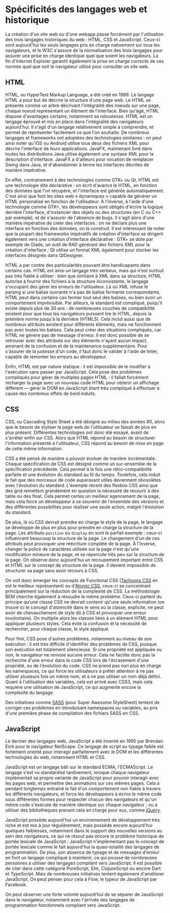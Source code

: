 # Spécificités des langages web et historique

La création d'un site web ou d'une webapp passe forcément par l'utilisation des trois langages historiques du web : HTML, CSS et JavaScript. Ceux-ci sont aujourd'hui les seuls langages pris en charge nativement sur tous les navigateurs, et le W3C s'assure de la normalisation des trois langages pour assurer une prise en charge identique quel que soient les navigateurs. La fin d'Internet Explorer garantit également la prise en charge correcte de ces normes quel que soit le navigateur utilisé pour consulter un site web.

## HTML

HTML, ou HyperText Markup Language, a été créé en 1989. Le langage HTML a pour but de décrire la structure d'une page web. Le HTML se présente comme un arbre décrivant l'intégralité des noeuds sur une page, chaque noeud représentant un élément de l'interface. Bien qu'âgé, HTML dispose d'avantages certains, notamment sa robustesse. HTML est un langage éprouvé et mis en place dans l'intégralité des navigateurs aujourd'hui. Il s'agit d'un langage relativement simple à comprendre, et permet de représenter facilement ce que l'on souhaite. De nombreux langages et frameworks ont adoptées des technologies similaires : on peut ainsi noter qu'iOS ou Android utilise tous deux des fichiers XML pour décrire l'interface de leurs applications. JavaFX, maintenant livré dans toutes les distributions Java utilise également une syntaxe XML pour la description d'interface. JavaFX a d'ailleurs pour vocation de remplacer Swing dans Java, et d'abandonner à terme les interfaces décrites de manière impérative.

En effet, contrairement à des technologies comme GTK+ ou Qt, HTML est une technologie dite déclarative : on écrit d'avance le HTML, en fonction des données que l'on récupère, et l'interface est générée automatiquement. C'est ainsi que font les sites web « dynamiques » capable de générer un HTML personalisé en fonction de l'utilisateur. À l'inverse, à l'aide d'une technologie comme GTK+, les développeurs sont obligés d'écrire la logique derrière l'interface, d'instancier des objets ou des structures \(en C ou C++ par exemple\), et de s'assurer de l'absence de bugs. Il s'agit alors d'une manière impérative de créer des interfaces : on ne déclare plus une interface en fonction des données, on la construit. Il est intéressant de noter que la plupart des frameworks impératifs de création d'interface se dirigent également vers une création d'interface déclarative : GTK+ se dote par exemple de Glade, un outil de RAD générant des fichiers XML pour la création d'interface ; Qt utilise un format XML également pour stocker les interfaces désignés dans QtDesigner.

HTML a par contre des particularités pouvant être handicapants dans certains cas. HTML est ainsi un langage très verbeux, mais qui n'est surtout pas très fiable à utiliser : bien que similaire à XML dans sa structure, HTML autorise à fournir des fichiers à la structure inconsistante, le langage s'occupant des gérer les erreurs de l'utilisateur. Là où XML refuse le parsing si une balise ouvrante n'a pas de balise fermante correspondante, HTML peut dans certains cas fermer tout seul des balises, ou bien avoir un comportement imprévisible. Par ailleurs, le standard est compliqué, puiqu'il existe depuis plus de 30 ans : de nombreuses couches de compatibilité existent pour que tous les navigateurs puissent lire le HTML, depuis la première norme jusqu'à la dernière \(HTML5\). Cela inclut aussi que de nombreux attributs existent pour différents éléments, mais ne fonctionnent pas avec toutes les balises. Cela peut créer des situations compliqués, car HTML ne génère pas de message d'erreur. Il est donc possible de se retrouver avec des attributs sur des éléments n'ayant aucun impact, amenant de la confusion et de la maintenance supplémentaire. Pour s'assurer de la justesse d'un code, il faut donc le valider à l'aide de linter, capable de remonter les erreurs au développeur.

Enfin, HTML est par nature statique : il est impossible de le modifier à l'exécution sans passer par JavaScript. Cela pose des problèmes compliqués pour gérer de multiples pages HTML : il fallait forcément recharger la page avec un nouveau code HTML pour obtenir un affichage différent — gérer le DOM en JavaScript étant très compliqué à effectuer à cause des nombreux effets de bord induits.

## CSS

CSS, ou Cascading Style Sheet a été désigné au milieu des années 90, alors que le besoin de styliser la page web de l'utilisateur se faisait de plus en plus présent. Différentes technologies ont donc été essayé, avant de s'arrêter enfin sur CSS. Alors que HTML répond au besoin de structurer l'information présenté à l'utilisateur, CSS répond au besoin de mise en page de cette même information.

CSS a été pensé de manière a pouvoir évoluer de manière incrémentale. Chaque spécification de CSS est désigné comme un sur-ensemble de la spécification précédente. Cela permet à la fois une rétro-compatibilité parfaite et une évolution du standard au fil du temps. Toutefois, cela induit le fait que des morceaux de code auparavant utiles deviennent obosolètes avec l'évolution du standard. L'exemple récent des flexbox CSS ainsi que des grid remettent grandement en question la nécessité de recourir à des table ou des float. Cela permet certes un meilleur agencement de la page, mais cela force un développeur à se souvenir de l'ensemble des versions et des différentes possibilités pour réaliser une seule action, malgré l'évolution du standard.

De plus, là où CSS devrait prendre en charge le style de la page, le langage se développe de plus en plus pour prendre en charge la structure de la page. Les attributs `position` ou `display` en sont le parfait exemple : ceux-ci influencent beaucoup la structure de la page. Le changement d'un de ces attributs peut provoquer une réécriture complète de la page. À l'inverse, changer la police de caractères utilisée sur la page n'est qu'une modification mineure de la page, et se répercute très peu sur la structure de la page. On observe donc aujourd'hui un recoupement important entre CSS et HTML sur le concept de structure de la page. Il devient impossible de structurer sa page sans avoir recours à CSS.

On voit donc émerger les concepts de Functional CSS \([Tachyons CSS](https://github.com/tachyons-css/tachyons) en est le meilleur représentant\) ou d'[Atomic CSS](https://acss.io/), ceux-ci se concentrant principalement sur la réduction de la complexité de CSS. La méthodologie BEM cherche également à résoudre le même problème. Ceux-ci partent du principe qu'une classe CSS ne devrait contenir qu'une seule information \(on trouve ici le concept d'atomicité dans le sens où la classe, explicite, ne peut avoir de chevauchement de style dû à CSS et provoquer une erreur involontaire\). On multiplie alors les classes liées à un élément HTML pour appliquer plusieurs styles. Cela évite la confusion et la nécessité de rechercher, pour chaque classe, le style appliqué.

Pour finir, CSS pose d'autres problèmes, notamment au niveau de son exécution : il est très difficile d'identifier des problèmes de CSS, puisque son exécution est totalement silencieuse. Si une propriété est appliquée ou non, le navigateur ne renvoie aucune erreur. Cela ne facilite donc pas la recherche d'une erreur dans le code CSS lors de l'écrasement d'une propriété, ou de l'évolution du code. CSS ne prend pas non plus en charge les namespaces, ce qui force les utilisateurs à prêter attention à ne pas utiliser plusieurs fois un même nom, et à ne pas utiliser un nom déjà défini. Quant à l'utilisation des variables, cela est arrivé avec CSS3, mais cela requière une utilisation de JavaScript, ce qui augmente encore la complexité du langage.

Des initiatives comme [SASS](http://sass-lang.com/) \(pour Super Awesome StyleSheet\) tentent de corriger ces problèmes en introduisant namespaces ou variables, au prix d'une première phase de compilation des fichiers SASS en CSS.

## JavaScript

Le dernier des langages web, JavaScript a été inventé en 1995 par Brendan Eich pour le navigateur NetScape. Ce langage de script au typage faible est fortement orienté pour interagir parfaitement avec le DOM et les différentes technologies du web, notamment HTML et CSS.

JavaScript est un langage bâti sur le standard ECMA, l'ECMAScript. Le langage s'est vu standardisé tardivement, lorsque chaque navigateur implémentait sa propre variante de JavaScript pour pouvoir interagir avec les pages web, et permettre des animations sur ces mêmes pages. Cela a pendant longtemps entrainé le fait d'un comportement non fiable à travers les différents navigateurs, et force les développeurs à écrire le même code sous différentes formes pour respecter chacun des navigateurs et qu'un même code s'exécute de manière identique sur chaque navigateur ; ou à utiliser des bibliothèques prenant cela en charge pour eux, comme [jQuery](https://jquery.com/).

JavaScript possède aujourd'hui un environnement de développement très riche et est mis à jour régulièrement, mais possède encore aujourd'hui quelques faiblesses, notamment dans le support des nouvelles versions au sein des navigateurs, ce qui ne résout pas encore le problème historique de portée lexicale de JavaScript : JavaScript n'implémentant pas le concept de portée lexicale comme le fait aujourd'hui la quasi-totalité des langages de programmation. De plus, son absence de typage et de messages d'erreur en font un langage compliqué à maintenir, ce qui pousse de nombreuses personnes à utiliser des langages compilant vers JavaScript. Il est possible de citer dans cette catégorie PureScript, Elm, ClojureScript ou encore Dart et TypeScript. Mais de nombreuses initiatives tentent également d'améliorer JavaScript. On peut penser pour cela à Flow, le typeur de JavaScript par Facebook.

On peut observer une forte volonté aujourd'hui de se séparer de JavaScript dans le navigateur, notamment avec l'arrivée des langages de programmation fonctionnels compilant vers JavaScript.





